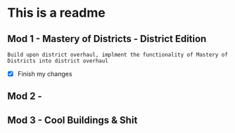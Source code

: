 # This is a readme

## Mod 1 - Mastery of Districts - District Edition

	Build upon district overhaul, implment the functionality of Mastery of Districts into district overhaul

- [x] Finish my changes
 

## Mod 2 - 

## Mod 3 - Cool Buildings & Shit
